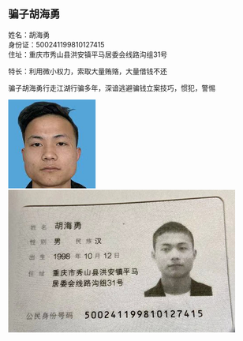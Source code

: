 
## 骗子胡海勇


姓名：胡海勇  
身份证：500241199810127415  
住址：重庆市秀山县洪安镇平马居委会线路沟组31号   

特长：利用微小权力，索取大量贿赂，大量借钱不还

骗子胡海勇行走江湖行骗多年，深谙逃避骗钱立案技巧，惯犯，警惕

![image](https://github.com/fangpian2020/-/blob/main/pz1.png)
![image](https://github.com/fangpian2020/-/blob/main/pz2.png)
